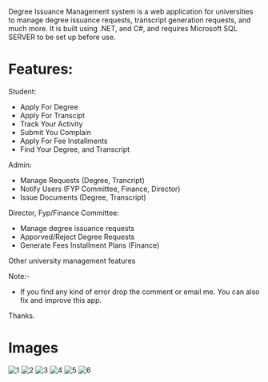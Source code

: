 
Degree Issuance Management system is a web application for universities to manage degree issuance requests, transcript generation requests, and much more. It is built using .NET, and C#, and requires Microsoft SQL SERVER to be set up before use.

# Features:  
  Student:
  - Apply For Degree
  - Apply For Transcipt
  - Track Your Activity
  - Submit You Complain
  - Apply For Fee Installments
  - Find Your Degree, and Transcript
  
  Admin:
  - Manage Requests (Degree, Trancript)
  - Notify Users (FYP Committee, Finance, Director)
  - Issue Documents (Degree, Transcript)
  
  Director, Fyp/Finance Committee:
  - Manage degree issuance requests
  - Apporved/Reject Degree Requests
  - Generate Fees Installment Plans (Finance)

  Other university management features


Note:-
- If you find any kind of error drop the comment or email me. You can also fix and improve this app.

Thanks.

# Images

![1](https://user-images.githubusercontent.com/70471936/210071907-bf2ee1c6-4be1-4440-a147-a40b176ecb74.png)
![2](https://user-images.githubusercontent.com/70471936/210071914-2a796f67-2557-41f4-8d94-053974318a1f.png)
![3](https://user-images.githubusercontent.com/70471936/210071927-51513258-503f-470d-9d8b-fa785c7bdec7.png)
![4](https://user-images.githubusercontent.com/70471936/210071930-4d2cb7b8-fab4-4143-a70e-41a1c5919bcc.png)
![5](https://user-images.githubusercontent.com/70471936/210071945-aa9ec3ff-40f5-489f-a7ae-b592332684db.png)
![6](https://user-images.githubusercontent.com/70471936/210071956-18babc45-8327-44f0-854b-88037f4e21db.png)
